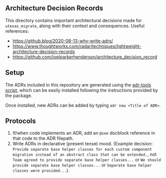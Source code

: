 ## Architecture Decision Records
This directory contains important architectural decisions made for `utexas_migrate`, along with their context and consequences. Useful references:

- https://github.blog/2020-08-13-why-write-adrs/
- https://www.thoughtworks.com/radar/techniques/lightweight-architecture-decision-records
- https://github.com/joelparkerhenderson/architecture_decision_record

## Setup
The ADRs included in this repository are generated using the [adr-tools script](https://github.com/npryce/adr-tools), which can be easily installed following
the instructions provided by the package.

Once installed, new ADRs can be added by typing `adr new <Title of ADR>`.

## Protocols
1. If/when code implements an ADR, add an `@see` docblock reference in that code
to the ADR filepath.
2. Write ADRs in declarative (present tense) mood. (Example decision: `Provide separate base helper classes for each custom component migration instead of an abstract class that can be extended.`, not `Team agreed to provide separate base helper classes...` or `We should provide separate base helper classes...` or `Separate base helper classes were provided...`).
